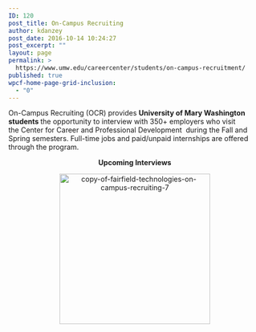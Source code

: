 ```yaml
---
ID: 120
post_title: On-Campus Recruiting
author: kdanzey
post_date: 2016-10-14 10:24:27
post_excerpt: ""
layout: page
permalink: >
  https://www.umw.edu/careercenter/students/on-campus-recruitment/
published: true
wpcf-home-page-grid-inclusion:
  - "0"
---
```

On-Campus Recruiting (OCR) provides <b>University of Mary Washington students </b>the opportunity to interview with 350+ employers who visit the Center for Career and Professional Development  during the Fall and Spring semesters. Full-time jobs and paid/unpaid internships are offered through the program.
<p style="text-align: center"><strong>Upcoming Interviews</strong></p>
<p style="text-align: center"><img class="aligncenter size-medium wp-image-146" src="http://www.umw.edu/careercenter/wp-content/uploads/sites/41/2016/10/Copy-of-Fairfield-Technologies-On-Campus-Recruiting-7-300x300.png" alt="copy-of-fairfield-technologies-on-campus-recruiting-7" width="300" height="300" /></p>
<p style="text-align: left"></p>
&nbsp;

&nbsp;

&nbsp;

&nbsp;

&nbsp;